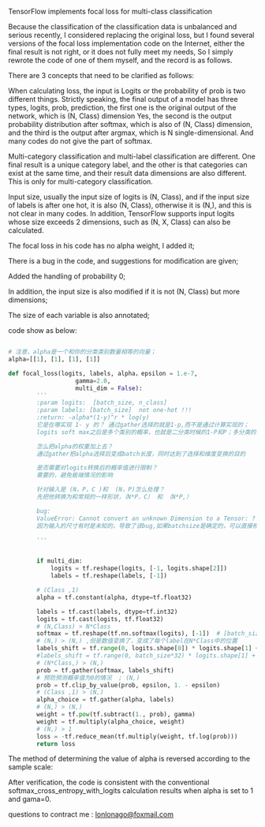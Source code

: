 TensorFlow implements focal loss for multi-class classification


Because the classification of the classification data is unbalanced and serious recently, I considered replacing the original loss, but I found several versions of the focal loss implementation code on the Internet, either the final result is not right, or it does not fully meet my needs, So I simply rewrote the code of one of them myself, and the record is as follows.



There are 3 concepts that need to be clarified as follows:

When calculating loss, the input is Logits or the probability of prob is two different things. Strictly speaking, the final output of a model has three types, logits, prob, prediction, the first one is the original output of the network, which is (N, Class) dimension Yes, the second is the output probability distribution after softmax, which is also of (N, Class) dimension, and the third is the output after argmax, which is N single-dimensional. And many codes do not give the part of softmax.



Multi-category classification and multi-label classification are different. One final result is a unique category label, and the other is that categories can exist at the same time, and their result data dimensions are also different. This is only for multi-category classification.



Input size, usually the input size of logits is (N, Class), and if the input size of labels is after one hot, it is also (N, Class), otherwise it is (N,), and this is not clear in many codes. In addition, TensorFlow supports input logits whose size exceeds 2 dimensions, such as (N, X, Class) can also be calculated.


The focal loss in his code has no alpha weight, I added it;

There is a bug in the code, and suggestions for modification are given;

Added the handling of probability 0;

In addition, the input size is also modified if it is not (N, Class) but more dimensions;

The size of each variable is also annotated;

code show as below:

````python

# 注意，alpha是一个和你的分类类别数量相等的向量；
alpha=[[1], [1], [1], [1]]

def focal_loss(logits, labels, alpha，epsilon = 1.e-7,
                   gamma=2.0, 
                   multi_dim = False):
        '''
        :param logits:  [batch_size, n_class]
        :param labels: [batch_size]  not one-hot !!!
        :return: -alpha*(1-y)^r * log(y)
        它是在哪实现 1- y 的？ 通过gather选择的就是1-p,而不是通过计算实现的；
        logits soft max之后是多个类别的概率，也就是二分类时候的1-P和P；多分类的时候不是1-p了；

        怎么把alpha的权重加上去？
        通过gather把alpha选择后变成batch长度，同时达到了选择和维度变换的目的

        是否需要对logits转换后的概率值进行限制？
        需要的，避免极端情况的影响

        针对输入是 (N，P，C )和  (N，P)怎么处理？
        先把他转换为和常规的一样形状，（N*P，C） 和 （N*P,）

        bug:
        ValueError: Cannot convert an unknown Dimension to a Tensor: ?
        因为输入的尺寸有时是未知的，导致了该bug,如果batchsize是确定的，可以直接修改为batchsize

        '''


        if multi_dim:
            logits = tf.reshape(logits, [-1, logits.shape[2]])
            labels = tf.reshape(labels, [-1])

        # (Class ,1)
        alpha = tf.constant(alpha, dtype=tf.float32)

        labels = tf.cast(labels, dtype=tf.int32)
        logits = tf.cast(logits, tf.float32)
        # (N,Class) > N*Class
        softmax = tf.reshape(tf.nn.softmax(logits), [-1])  # [batch_size * n_class]
        # (N,) > (N,) ,但是数值变换了，变成了每个label在N*Class中的位置
        labels_shift = tf.range(0, logits.shape[0]) * logits.shape[1] + labels
        #labels_shift = tf.range(0, batch_size*32) * logits.shape[1] + labels
        # (N*Class,) > (N,)
        prob = tf.gather(softmax, labels_shift)
        # 预防预测概率值为0的情况  ; (N,)
        prob = tf.clip_by_value(prob, epsilon, 1. - epsilon)
        # (Class ,1) > (N,)
        alpha_choice = tf.gather(alpha, labels)
        # (N,) > (N,)
        weight = tf.pow(tf.subtract(1., prob), gamma)
        weight = tf.multiply(alpha_choice, weight)
        # (N,) > 1
        loss = -tf.reduce_mean(tf.multiply(weight, tf.log(prob)))
        return loss

````


The method of determining the value of alpha is reversed according to the sample scale:




After verification, the code is consistent with the conventional softmax_cross_entropy_with_logits calculation results when alpha is set to 1 and gama=0.


questions to contract me : lonlonago@foxmail.com
